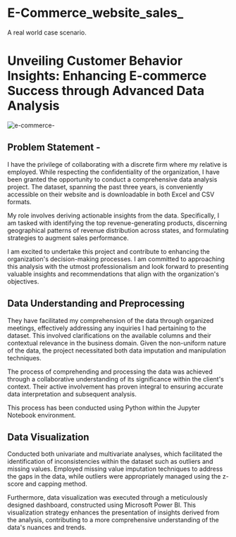 # E-Commerce_website_sales_
A real world case scenario.
# Unveiling Customer Behavior Insights: Enhancing E-commerce Success through Advanced Data Analysis
![e-commerce-](https://github.com/Darakshii/E-Commerce_website_sales_/assets/130299461/df4d81a6-4d80-4ad7-9330-bb639a35c9eb)

## Problem Statement - 
I have the privilege of collaborating with a discrete firm where my relative is employed. While respecting the confidentiality of the organization, I have been granted the opportunity to conduct a comprehensive data analysis project. The dataset, spanning the past three years, is conveniently accessible on their website and is downloadable in both Excel and CSV formats.

My role involves deriving actionable insights from the data. Specifically, I am tasked with identifying the top revenue-generating products, discerning geographical patterns of revenue distribution across states, and formulating strategies to augment sales performance.

I am excited to undertake this project and contribute to enhancing the organization's decision-making processes. I am committed to approaching this analysis with the utmost professionalism and look forward to presenting valuable insights and recommendations that align with the organization's objectives.

## Data Understanding and Preprocessing
They have facilitated my comprehension of the data through organized meetings, effectively addressing any inquiries I had pertaining to the dataset. This involved clarifications on the available columns and their contextual relevance in the business domain. Given the non-uniform nature of the data, the project necessitated both data imputation and manipulation techniques.

The process of comprehending and processing the data was achieved through a collaborative understanding of its significance within the client's context. Their active involvement has proven integral to ensuring accurate data interpretation and subsequent analysis.

This process has been conducted using Python within the Jupyter Notebook environment.

## Data Visualization
Conducted both univariate and multivariate analyses, which facilitated the identification of inconsistencies within the dataset such as outliers and missing values. Employed missing value imputation techniques to address the gaps in the data, while outliers were appropriately managed using the z-score and capping method.

Furthermore, data visualization was executed through a meticulously designed dashboard, constructed using Microsoft Power BI. This visualization strategy enhances the presentation of insights derived from the analysis, contributing to a more comprehensive understanding of the data's nuances and trends.
